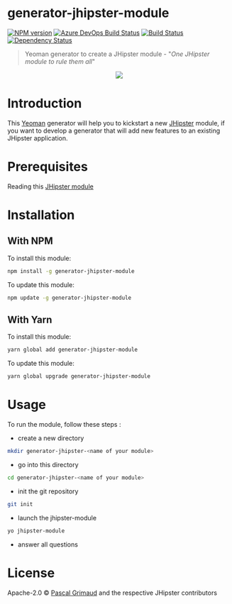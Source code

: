 # generator-jhipster-module
[![NPM version][npm-image]][npm-url] [![Azure DevOps Build Status][azure-devops-image]][azure-devops-url-main] [![Build Status][travis-image]][travis-url] [![Dependency Status][daviddm-image]][daviddm-url]
> Yeoman generator to create a JHipster module - "*One JHipster module to rule them all*"

<div align="center">
    <a href="https://www.jhipster.tech">
        <img src="https://github.com/jhipster/jhipster-artwork/blob/master/logos/JHipster%20RGB-small100x25px.png?raw=true">
    </a>
</div>

# Introduction

This [Yeoman](https://yeoman.io/) generator will help you to kickstart a new [JHipster](https://www.jhipster.tech) module, if you want to develop a generator that will add new features to an existing JHipster application.

# Prerequisites

Reading this [JHipster module](https://www.jhipster.tech/modules/creating-a-module/)

# Installation

## With NPM

To install this module:

```bash
npm install -g generator-jhipster-module
```

To update this module:

```bash
npm update -g generator-jhipster-module
```

## With Yarn

To install this module:

```bash
yarn global add generator-jhipster-module
```

To update this module:

```bash
yarn global upgrade generator-jhipster-module
```

# Usage

To run the module, follow these steps :

- create a new directory

```bash
mkdir generator-jhipster-<name of your module>
```

- go into this directory

```bash
cd generator-jhipster-<name of your module>
```

- init the git repository

```bash
git init
```

- launch the jhipster-module

```bash
yo jhipster-module
```

- answer all questions

# License

Apache-2.0 © [Pascal Grimaud](https://twitter.com/pascalgrimaud) and the respective JHipster contributors

[npm-image]: https://img.shields.io/npm/v/generator-jhipster-module.svg
[npm-url]: https://npmjs.org/package/generator-jhipster-module
[azure-devops-image]: https://dev.azure.com/jhipster/generator-jhipster-module/_apis/build/status/jhipster.generator-jhipster-module?branchName=master
[azure-devops-url-main]: https://dev.azure.com/jhipster/generator-jhipster-module/_build
[travis-image]: https://travis-ci.org/jhipster/generator-jhipster-module.svg?branch=master
[travis-url]: https://travis-ci.org/jhipster/generator-jhipster-module
[daviddm-image]: https://david-dm.org/jhipster/generator-jhipster-module.svg?theme=shields.io
[daviddm-url]: https://david-dm.org/jhipster/generator-jhipster-module
